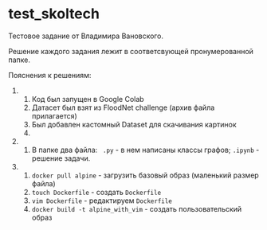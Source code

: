 # test_skoltech

Тестовое задание от Владимира Вановского.

Решение каждого задания лежит в соответсвующей пронумерованной папке.   

Пояснения к решениям: 

1.  
	1. Код был запущен в Google Colab  
	2. Датасет был взят из FloodNet challenge (архив файла прилагается)  
	3. Был добавлен кастомный Dataset для скачивания картинок
	4.  

2. 
	1. В папке два файла: ``` .py``` - в нем написаны классы графов; ```.ipynb``` - решение задачи.  

3.  
	1. ```docker pull alpine``` - загрузить базовый образ (маленький размер файла)    
	2. ```touch Dockerfile``` - создать ```Dockerfile```  
	3. ```vim Dockerfile``` - редактируем ```Dockerfile```   
	4. ```docker build -t alpine_with_vim``` - создать пользовательский образ  

